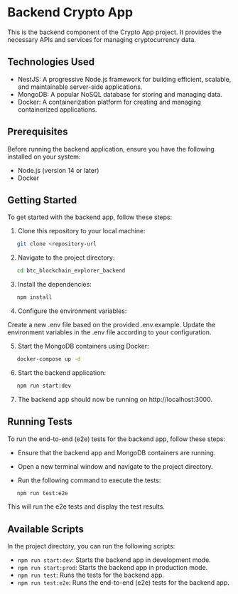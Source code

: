 # Backend Crypto App

This is the backend component of the Crypto App project. It provides the necessary APIs and services for managing cryptocurrency data.

## Technologies Used

- NestJS: A progressive Node.js framework for building efficient, scalable, and maintainable server-side applications.
- MongoDB: A popular NoSQL database for storing and managing data.
- Docker: A containerization platform for creating and managing containerized applications.

## Prerequisites

Before running the backend application, ensure you have the following installed on your system:

- Node.js (version 14 or later)
- Docker

## Getting Started

To get started with the backend app, follow these steps:

1. Clone this repository to your local machine:

```bash
   git clone <repository-url
```

2. Navigate to the project directory:

```bash
   cd btc_blockchain_explorer_backend
```

3. Install the dependencies:

```bash
   npm install
```

4. Configure the environment variables:

Create a new .env file based on the provided .env.example.
Update the environment variables in the .env file according to your configuration.

5. Start the MongoDB containers using Docker:

```bash
   docker-compose up -d
```

6. Start the backend application:

```bash
   npm run start:dev
```

7. The backend app should now be running on http://localhost:3000.

## Running Tests

To run the end-to-end (e2e) tests for the backend app, follow these steps:

- Ensure that the backend app and MongoDB containers are running.

- Open a new terminal window and navigate to the project directory.

- Run the following command to execute the tests:

```bash
   npm run test:e2e
```

This will run the e2e tests and display the test results.

## Available Scripts

In the project directory, you can run the following scripts:

- `npm run start:dev`: Starts the backend app in development mode.
- `npm run start:prod`: Starts the backend app in production mode.
- `npm run test`: Runs the tests for the backend app.
- `npm run test:e2e`: Runs the end-to-end (e2e) tests for the backend app.
